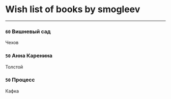 # Wish list of books by smogleev
---

### `60` Вишневый сад
Чехов

### `50` Анна Каренина
Толстой

### `50` Процесс
Кафка

